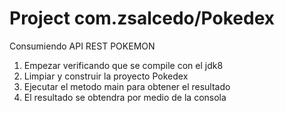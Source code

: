 # Project com.zsalcedo/Pokedex

Consumiendo API REST POKEMON

1. Empezar  verificando que se compile con el jdk8
2. Limpiar y construir la proyecto Pokedex
3. Ejecutar el metodo main para obtener el resultado
4. El resultado se obtendra por medio de la consola

